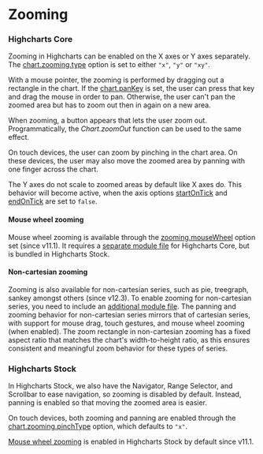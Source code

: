 Zooming
=======

### Highcharts Core

Zooming in Highcharts can be enabled on the X axes or Y axes separately. The
[chart.zooming.type](https://api.highcharts.com/highcharts/chart.zooming.type)
option is set to either `"x"`, `"y"` or `"xy"`.

With a mouse pointer, the zooming is performed by dragging out a rectangle in
the chart. If the
[chart.panKey](https://api.highcharts.com/highcharts/chart.panKey)
is set, the user can press that key and drag the mouse in order to pan.
Otherwise, the user can't pan the zoomed area but has to zoom out then in again
on a new area.

When zooming, a button appears that lets the user zoom out. Programmatically,
the _Chart.zoomOut_ function can be used to the same effect.

On touch devices, the user can zoom by pinching in the chart area. On these
devices, the user may also move the zoomed area by panning with one finger
across the chart.

The Y axes do not scale to zoomed areas by default like X axes do. This
behavior will become active, when the axis options
[startOnTick](https://api.highcharts.com/highcharts/yAxis.startOnTick)
and
[endOnTick](https://api.highcharts.com/highcharts/yAxis.endOnTick)
are set to `false`.

#### Mouse wheel zooming
Mouse wheel zooming is available through the
[zooming.mouseWheel](https://api.highcharts.com/highcharts/chart.zooming.mouseWheel)
option set (since v11.1). It requires a [separate module
file](https://code.highcharts.com/modules/mouse-wheel-zoom.js) for Highcharts Core,
but is bundled in Highcharts Stock.

#### Non-cartesian zooming
Zooming is also available for non-cartesian series, such as pie, treegraph,
sankey amongst others (since v12.3). To enable zooming for non-cartesian series,
you need to include an [additional module
file](https://code.highcharts.com/modules/non-cartesian-zoom.js). The panning
and zooming behavior for non-cartesian series mirrors that of cartesian series,
with support for mouse drag, touch gestures, and mouse wheel zooming (when
enabled). The zoom rectangle in non-cartesian zooming has a fixed aspect ratio
that matches the chart's width-to-height ratio, as this ensures consistent and
meaningful zoom behavior for these types of series.

### Highcharts Stock

In Highcharts Stock, we also have the Navigator, Range Selector, and Scrollbar to ease
navigation, so zooming is disabled by default. Instead, panning is enabled so
that moving the zoomed area is easier. 

On touch devices, both zooming and panning are enabled through the
[chart.zooming.pinchType](https://api.highcharts.com/highstock/chart.zooming.pinchType)
option, which defaults to `"x"`.

[Mouse wheel zooming](https://api.highcharts.com/highcharts/chart.zooming.mouseWheel)
is enabled in Highcharts Stock by default since v11.1.
